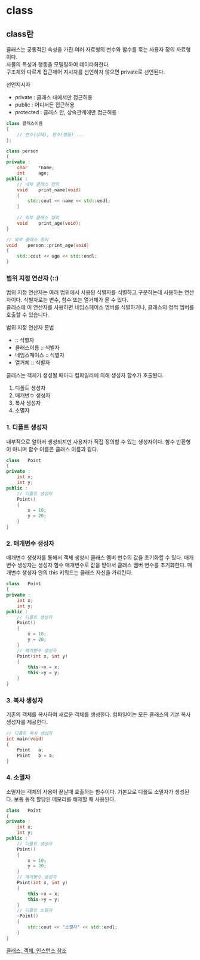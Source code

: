 # class

## class란

클래스는 공통적인 속성을 가진 여러 자료형의 변수와 함수를 묶는 사용자 정의 자료형이다.  
사물의 특성과 행동을 모델링하여 데이터화한다.  
구조체와 다르게 접근제어 지시자를 선언하지 않으면 private로 선언된다.  

선언지시자
- private : 클래스 내에서만 접근허용
- public : 어디서든 접근허용
- protected : 클래스 안, 상속관계에만 접근허용

```cpp
class 클래스이름
{
	// 변수(상태), 함수(행동) ...
};
```

```cpp
class person
{
private :
	char	*name;
	int		age;
public :
	// 내부 클래스 정의
	void	print_name(void)
	{
		std::cout << name << std::endl;
	}
	
	// 외부 클래스 정의
	void	print_age(void);
}

// 외부 클래스 정의
void	person::print_age(void)
{
	std::cout << age << std::endl;
}
```

### 범위 지정 연산자 (::)

범위 지정 연산자는 여러 범위에서 사용된 식별자를 식별하고 구분하는데 사용하는 연산자이다. 식별자로는 변수, 함수 또는 열거체가 올 수 있다.  
클래스에 이 연산자를 사용하면 네임스페이스 멤버를 식별하거나, 클래스의 정적 멤버를 호출할 수 있습니다. 

범위 지정 연산자 문법
- :: 식별자
- 클래스이름 :: 식별자
- 네임스페이스 :: 식별자
- 열거체 :: 식별자

클래스는 객체가 생성될 때마다 컴파일러에 의해 생성자 함수가 호출된다.  

1. 디폴트 생성자
2. 매개변수 생성자
3. 복사 생성자
4. 소멸자  

### 1. 디폴트 생성자  

내부적으로 알아서 생성되지만 사용자가 직접 정의할 수 있는 생성자이다. 함수 반환형이 아니며 함수 이름은 클래스 이름과 같다.

```cpp
class	Point
{
private :
	int	x;
	int	y;
public :
	// 디폴트 생성자
	Point()
	{
		x = 10;
		y = 20;
	}
}
```

### 2. 매개변수 생성자

매개변수 생성자를 통해서 객체 생성시 클래스 멤버 변수의 값을 초기화할 수 있다. 매개변수 생성자는 생성자 함수 매개변수로 값을 받아서 클래스 멤버 변수를 초기화한다. 매개변수 생성자 안의 this 키워드는 클래스 자신을 가리킨다.  

```cpp
class	Point
{
private :
	int	x;
	int	y;
public :
	// 디폴트 생성자
	Point()
	{
		x = 10;
		y = 20;
	}
	// 매개변수 생성자
	Point(int x, int y)
	{
		this->x = x;
		this->y = y;
	}
}
```

### 3. 복사 생성자

기존의 객체를 복사하여 새로운 객체를 생성한다. 컴파일어는 모든 클래스의 기본 복사 생성자를 제공한다.  

```cpp
// 디폴트 복사 생성자
int main(void)
{
	Point	a;
	Point	b = a;
}
```

### 4. 소멸자

소멸자는 객체의 사용이 끝날때 호출하는 함수이다. 기본으로 디폴트 소멸자가 생성된다. 보통 동적 할당된 메모리를 해제할 때 사용된다.  

```cpp
class	Point
{
private :
	int	x;
	int	y;
public :
	// 디폴트 생성자
	Point()
	{
		x = 10;
		y = 20;
	}
	// 매개변수 생성자
	Point(int x, int y)
	{
		this->x = x;
		this->y = y;
	}
	// 디폴트 소멸자
	~Point()
	{
		std::cout << "소멸자" << std::endl;
	}
}
```

[클래스, 객체, 인스턴스 참조](https://valueelectronic.tistory.com/159)